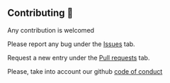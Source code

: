 ## Contributing 👐

Any contribution is welcomed  

Please report any bug under the [Issues](https://github.com/S4GConsulting/awesome-s4g/issues) tab.

Request a new entry under the [Pull requests](httpshttps://github.com/S4GConsulting/awesome-s4g/pulls) tab.

Please, take into account our github [code of conduct](https://github.com/S4GConsulting/awesome-s4g/blob/main/CODE_OF_CONDUCT.md)
